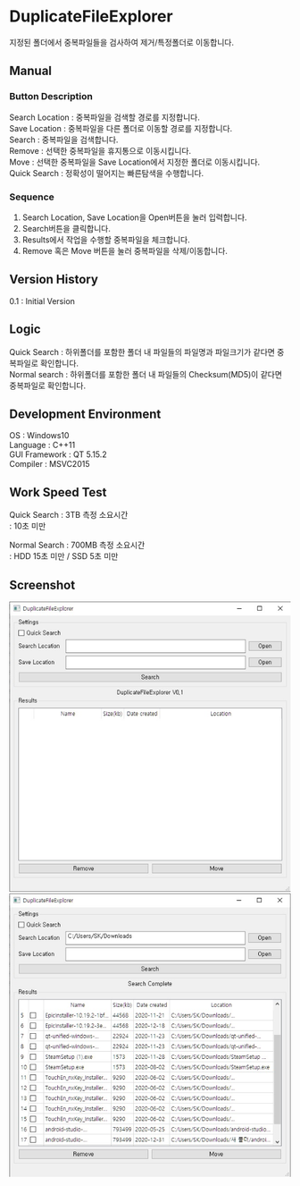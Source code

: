 # DuplicateFileExplorer
지정된 폴더에서 중복파일들을 검사하여 제거/특정폴더로 이동합니다.  

## Manual

### Button Description  
Search Location : 중복파일을 검색할 경로를 지정합니다.  
Save Location : 중복파일을 다른 폴더로 이동할 경로를 지정합니다.  
Search : 중복파일을 검색합니다.  
Remove : 선택한 중복파일을 휴지통으로 이동시킵니다.  
Move : 선택한 중복파일을 Save Location에서 지정한 폴더로 이동시킵니다.  
Quick Search : 정확성이 떨어지는 빠른탐색을 수행합니다.  

### Sequence
1. Search Location, Save Location을 Open버튼을 눌러 입력합니다.
2. Search버튼을 클릭합니다.
3. Results에서 작업을 수행할 중복파일을 체크합니다.
4. Remove 혹은 Move 버튼을 눌러 중복파일을 삭제/이동합니다.

## Version History
0.1 : Initial Version  


## Logic
Quick Search : 하위폴더를 포함한 폴더 내 파일들의 파일명과 파일크기가 같다면 중복파일로 확인합니다.  
Normal search : 하위폴더를 포함한 폴더 내 파일들의 Checksum(MD5)이 같다면 중복파일로 확인합니다.

## Development Environment  
OS : Windows10  
Language : C++11  
GUI Framework : QT 5.15.2  
Compiler : MSVC2015  

## Work Speed Test
Quick Search : 3TB 측정 소요시간  
 : 10초 미만  
  
Normal Search :  700MB 측정 소요시간  
 : HDD 15초 미만 / SSD 5초 미만  

## Screenshot  
![ex_screenshot](./img/DuplicateFileExplorer_screenshot1.jpg)
![ex_screenshot](./img/DuplicateFileExplorer_screenshot2.jpg)
